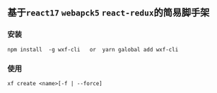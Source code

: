 ## 基于`react17` `webapck5` `react-redux`的简易脚手架

### 安装

```
npm install  -g wxf-cli   or  yarn galobal add wxf-cli
```

### 使用

```
xf create <name>[-f | --force]
```
